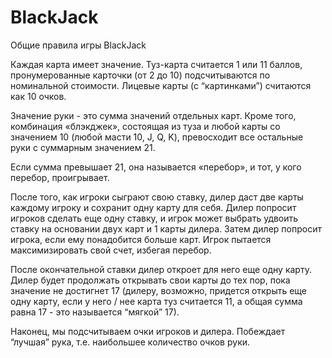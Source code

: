 # BlackJack
Общие правила игры BlackJack

Каждая карта имеет значение.
Туз-карта считается 1 или 11 баллов, пронумерованные карточки (от 2 до 10) подсчитываются по номинальной стоимости.
Лицевые карты (с “картинками”) считаются как 10 очков.

Значение руки - это сумма значений отдельных карт. Кроме того, комбинация «блэкджек», состоящая из туза и любой карты
со значением 10 (любой масти 10, J, Q, K),  превосходит все остальные руки с суммарным значением 21.

Если сумма превышает 21, она называется «перебор», и тот, у кого перебор, проигрывает.

После того, как игроки сыграют свою ставку, дилер даст две карты каждому игроку и сохранит одну карту для себя.
Дилер попросит игроков сделать еще одну ставку, и игрок может выбрать удвоить ставку на основании двух карт и 1 карты дилера.
Затем дилер попросит игрока, если ему понадобится больше карт. Игрок пытается максимизировать свой счет, избегая перебор.

После окончательной ставки дилер откроет для него еще одну карту. Дилер будет продолжать открывать свои карты до тех пор,
пока значение не достигнет 17 (дилеру, возможно, придется открыть еще одну карту, если у него / нее карта туз считается 11,
а общая сумма равна 17 - это называется “мягкой” 17).

Наконец, мы подсчитываем очки игроков и дилера. Побеждает “лучшая” рука, т.е. наибольшее количество очков руки.
